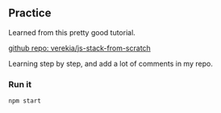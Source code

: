 ## Practice

Learned from this pretty good tutorial.

[github repo: verekia/js-stack-from-scratch](https://github.com/verekia/js-stack-from-scratch)

Learning step by step, and add a lot of comments in my repo.

### Run it

```
npm start
```
